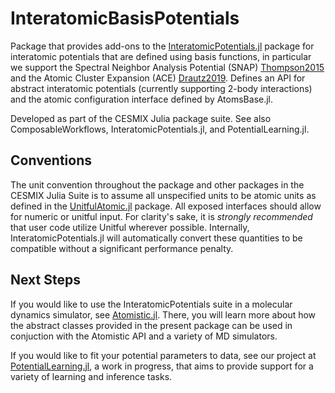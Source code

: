 # InteratomicBasisPotentials

Package that provides add-ons to the [InteratomicPotentials.jl](https://github.com/cesmix-mit/InteratomicPotentials.jl) package for interatomic potentials that are defined using basis functions, in particular we support the Spectral Neighbor Analysis Potential (SNAP) [Thompson2015](@cite) and the Atomic Cluster Expansion (ACE) [Drautz2019](@cite). Defines an API for abstract interatomic potentials (currently supporting 2-body interactions) and the atomic configuration interface defined by AtomsBase.jl.

Developed as part of the CESMIX Julia package suite. See also ComposableWorkflows, InteratomicPotentials.jl, and PotentialLearning.jl.


## Conventions

The unit convention throughout the package and other packages in the CESMIX Julia Suite is to assume all unspecified units to be atomic units as defined in the [UnitfulAtomic.jl](https://github.com/sostock/UnitfulAtomic.jl) package. All exposed interfaces should allow for numeric or unitful input. For clarity's sake, it is _strongly recommended_ that user code utilize Unitful wherever possible. Internally, InteratomicPotentials.jl will automatically convert these quantities to be compatible without a significant performance penalty.


## Next Steps

If you would like to use the InteratomicPotentials suite in a molecular dynamics simulator, see [Atomistic.jl](https://github.com/cesmix-mit/Atomistic.jl). There, you will learn more about how the abstract classes provided in the present package can be used in conjuction with the Atomistic API and a variety of MD simulators. 

If you would like to fit your potential parameters to data, see our project at [PotentialLearning.jl](https://github.com/cesmix-mit/PotentialLearning.jl), a work in progress, that aims to provide support for a variety of learning and inference tasks.
